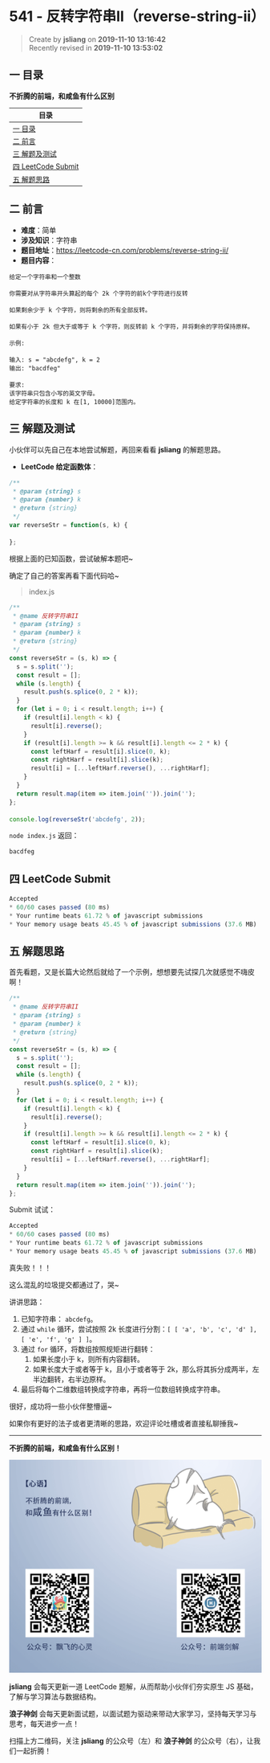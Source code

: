 541 - 反转字符串II（reverse-string-ii）
===

> Create by **jsliang** on **2019-11-10 13:16:42**  
> Recently revised in **2019-11-10 13:53:02**

## 一 目录

**不折腾的前端，和咸鱼有什么区别**

| 目录 |
| --- | 
| [一 目录](#chapter-one) | 
| [二 前言](#chapter-two) |
| [三 解题及测试](#chapter-three) |
| [四 LeetCode Submit](#chapter-four) |
| [五 解题思路](#chapter-five) |

## 二 前言



* **难度**：简单
* **涉及知识**：字符串
* **题目地址**：https://leetcode-cn.com/problems/reverse-string-ii/
* **题目内容**：

```
给定一个字符串和一个整数 

你需要对从字符串开头算起的每个 2k 个字符的前k个字符进行反转

如果剩余少于 k 个字符，则将剩余的所有全部反转。

如果有小于 2k 但大于或等于 k 个字符，则反转前 k 个字符，并将剩余的字符保持原样。

示例:

输入: s = "abcdefg", k = 2
输出: "bacdfeg"

要求:
该字符串只包含小写的英文字母。
给定字符串的长度和 k 在[1, 10000]范围内。
```

## 三 解题及测试



小伙伴可以先自己在本地尝试解题，再回来看看 **jsliang** 的解题思路。

* **LeetCode 给定函数体**：

```js
/**
 * @param {string} s
 * @param {number} k
 * @return {string}
 */
var reverseStr = function(s, k) {
    
};
```

根据上面的已知函数，尝试破解本题吧~

确定了自己的答案再看下面代码哈~

> index.js

```js
/**
 * @name 反转字符串II
 * @param {string} s
 * @param {number} k
 * @return {string}
 */
const reverseStr = (s, k) => {
  s = s.split('');
  const result = [];
  while (s.length) {
    result.push(s.splice(0, 2 * k));
  }
  for (let i = 0; i < result.length; i++) {
    if (result[i].length < k) {
      result[i].reverse();
    }
    if (result[i].length >= k && result[i].length <= 2 * k) {
      const leftHarf = result[i].slice(0, k);
      const rightHarf = result[i].slice(k);
      result[i] = [...leftHarf.reverse(), ...rightHarf];
    }
  }
  return result.map(item => item.join('')).join('');
};

console.log(reverseStr('abcdefg', 2));
```

`node index.js` 返回：

```js
bacdfeg
```

## 四 LeetCode Submit



```js
Accepted
* 60/60 cases passed (80 ms)
* Your runtime beats 61.72 % of javascript submissions
* Your memory usage beats 45.45 % of javascript submissions (37.6 MB)
```

## 五 解题思路



首先看题，又是长篇大论然后就给了一个示例，想想要先试探几次就感觉不嗨皮啊！

```js
/**
 * @name 反转字符串II
 * @param {string} s
 * @param {number} k
 * @return {string}
 */
const reverseStr = (s, k) => {
  s = s.split('');
  const result = [];
  while (s.length) {
    result.push(s.splice(0, 2 * k));
  }
  for (let i = 0; i < result.length; i++) {
    if (result[i].length < k) {
      result[i].reverse();
    }
    if (result[i].length >= k && result[i].length <= 2 * k) {
      const leftHarf = result[i].slice(0, k);
      const rightHarf = result[i].slice(k);
      result[i] = [...leftHarf.reverse(), ...rightHarf];
    }
  }
  return result.map(item => item.join('')).join('');
};
```

Submit 试试：

```js
Accepted
* 60/60 cases passed (80 ms)
* Your runtime beats 61.72 % of javascript submissions
* Your memory usage beats 45.45 % of javascript submissions (37.6 MB)
```

真失败！！！

这么混乱的垃圾提交都通过了，哭~

讲讲思路：

1. 已知字符串： `abcdefg`。
2. 通过 `while` 循环，尝试按照 2k 长度进行分割：`[ [ 'a', 'b', 'c', 'd' ], [ 'e', 'f', 'g' ] ]`。
3. 通过 `for` 循环，将数组按照规矩进行翻转：
   1. 如果长度小于 k，则所有内容翻转。
   2. 如果长度大于或者等于 k，且小于或者等于 2k，那么将其拆分成两半，左半边翻转，右半边原样。
4. 最后将每个二维数组转换成字符串，再将一位数组转换成字符串。

很好，成功将一些小伙伴整懵逼~

如果你有更好的法子或者更清晰的思路，欢迎评论吐槽或者直接私聊捶我~

---

**不折腾的前端，和咸鱼有什么区别！**

![图](../../../public-repertory/img/z-index-small.png)

**jsliang** 会每天更新一道 LeetCode 题解，从而帮助小伙伴们夯实原生 JS 基础，了解与学习算法与数据结构。

**浪子神剑** 会每天更新面试题，以面试题为驱动来带动大家学习，坚持每天学习与思考，每天进步一点！

扫描上方二维码，关注 **jsliang** 的公众号（左）和 **浪子神剑** 的公众号（右），让我们一起折腾！

